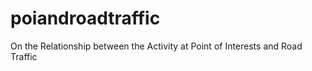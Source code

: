 # poiandroadtraffic
On the Relationship between the Activity at Point of Interests and Road Traffic
